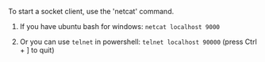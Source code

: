 To start a socket client, use the 'netcat' command.

1. If you have ubuntu bash for windows:
  `netcat localhost 9000`

2. Or you can use `telnet` in powershell:
  `telnet localhost 90000`
  (press Ctrl + ] to quit)